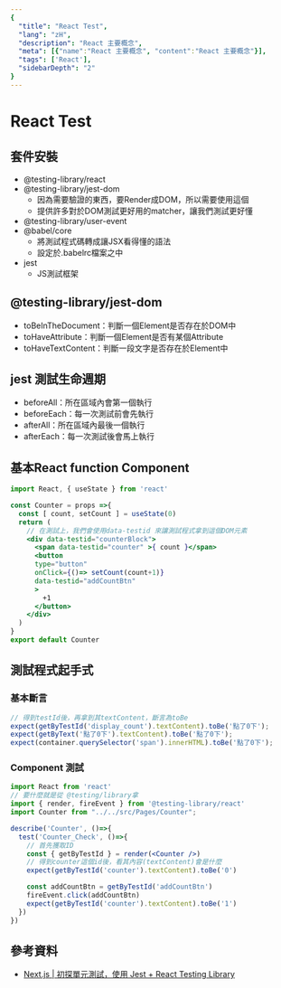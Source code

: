 ```yaml
---
{
  "title": "React Test",
  "lang": "zH",
  "description": "React 主要概念",
  "meta": [{"name":"React 主要概念", "content":"React 主要概念"}],
  "tags": ['React'],
  "sidebarDepth": "2"
}
---
```

# React Test
## 套件安裝
* @testing-library/react
* @testing-library/jest-dom
    - 因為需要驗證的東西，要Render成DOM，所以需要使用這個
    - 提供許多對於DOM測試更好用的matcher，讓我們測試更好懂
* @testing-library/user-event
* @babel/core
    - 將測試程式碼轉成讓JSX看得懂的語法
    - 設定於.babelrc檔案之中
* jest
    - JS測試框架
    
## @testing-library/jest-dom
* toBeInTheDocument：判斷一個Element是否存在於DOM中
* toHaveAttribute：判斷一個Element是否有某個Attribute
* toHaveTextContent：判斷一段文字是否存在於Element中

## jest 測試生命週期
* beforeAll：所在區域內會第一個執行
* beforeEach：每一次測試前會先執行
* afterAll：所在區域內最後一個執行
* afterEach：每一次測試後會馬上執行

## 基本React function Component
```jsx
import React, { useState } from 'react'

const Counter = props =>{
  const [ count, setCount ] = useState(0)
  return (
    // 在測試上，我們會使用data-testid 來讓測試程式拿到這個DOM元素
    <div data-testid="counterBlock">
      <span data-testid="counter" >{ count }</span>
      <button
      type="button"
      onClick={()=> setCount(count+1)}
      data-testid="addCountBtn"
      >
        +1
      </button>
    </div>
  )
}
export default Counter
```

## 測試程式起手式

### 基本斷言
```jsx
// 得到testId後，再拿到其textContent，斷言為toBe
expect(getByTestId('display_count').textContent).toBe('點了0下');
expect(getByText('點了0下').textContent).toBe('點了0下');
expect(container.querySelector('span').innerHTML).toBe('點了0下');
```
### Component 測試
```jsx
import React from 'react'
// 要什麼就是從 @testing/library拿
import { render, fireEvent } from '@testing-library/react'
import Counter from "../../src/Pages/Counter";

describe('Counter', ()=>{
  test('Counter_Check', ()=>{
    // 首先獲取ID
    const { getByTestId } = render(<Counter />)
    // 得到counter這個id後，看其內容(textContent)會是什麼
    expect(getByTestId('counter').textContent).toBe('0')

    const addCountBtn = getByTestId('addCountBtn')
    fireEvent.click(addCountBtn)
    expect(getByTestId('counter').textContent).toBe('1')
  })
})
```

## 參考資料
* [Next.js | 初探單元測試，使用 Jest + React Testing Library](https://medium.com/%E6%89%8B%E5%AF%AB%E7%AD%86%E8%A8%98/nextjs-testing-tutorial-1-ed4b27563761)
